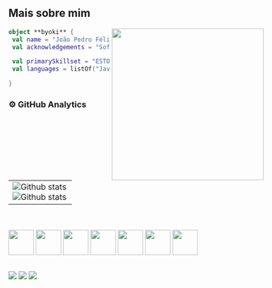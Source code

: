 ## Mais sobre mim

<img align="right" width="300" src="https://i2.wp.com/allhtaccess.info/wp-content/uploads/2018/03/programming.gif?fit=1281%2C716&ssl=1" />

```kotlin
object **byoki** {
 val name = "João Pedro Félix Velho"
 val acknowledgements = "Software Engineer"

 val primarySkillset = "ESTOU ESTUDANDO"
 val languages = listOf("Java", "Spring Boot", "PostgreSQL")

}
```
### ⚙️ GitHub Analytics


<table>
  <tr>
    <td>
      <img
        align="left"
        src="https://github-readme-stats.vercel.app/api?username=tiofelx&theme=github_dark&hide_border=false&include_all_commits=true&count_private=true"
        alt="Github stats"
      />
      <br />
      <img
        align="left"
        src="https://github-readme-streak-stats.herokuapp.com/?user=tiofelx&theme=github_dark&hide_border=false"
        alt="Github stats"
      />
    </td>
  </tr>
</table>
<br />
 
<div style="display: inline-block"> <br>
          <img height="50em" src="https://cdn.jsdelivr.net/gh/devicons/devicon/icons/javascript/javascript-original.svg" />
          <img height="50em" src="https://cdn.jsdelivr.net/gh/devicons/devicon/icons/nodejs/nodejs-original.svg" />
          <img height="50em" src="https://cdn.jsdelivr.net/gh/devicons/devicon/icons/typescript/typescript-original.svg" />
          <img height="50em" src="https://cdn.jsdelivr.net/gh/devicons/devicon/icons/nestjs/nestjs-plain.svg" />
          <img height="50em" src="https://cdn.jsdelivr.net/gh/devicons/devicon/icons/nextjs/nextjs-original.svg"" />
          <img height="50em" src="https://cdn.jsdelivr.net/gh/devicons/devicon/icons/microsoftsqlserver/microsoftsqlserver-plain.svg" />
          <img height="50em" src="https://cdn.jsdelivr.net/gh/devicons/devicon/icons/mongodb/mongodb-original.svg" />
</div>

## 
<div>
 <a href="https://wa.me/5517997322424" target="_blank"><img src="https://img.shields.io/badge/WhatsApp-25D366?style=for-the-badge&logo=whatsapp&logoColor=white" target="_blank"></a>
 <a href="https://www.linkedin.com/in/jpfelixvelho/" target="_blank"><img src="https://img.shields.io/badge/LinkedIn-0077B5?style=for-the-badge&logo=linkedin&logoColor=white" target="_blank"></a>
 <a href="mailto: rjoaomax@gmail.com" target="_blank"><img src="https://img.shields.io/badge/Gmail-D14836?style=for-the-badge&logo=gmail&logoColor=white" target="_blank"></a>
</div>
          

